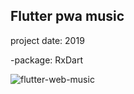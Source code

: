 ## Flutter pwa music 
project date: 2019


-package: RxDart


![flutter-web-music](https://github.com/adultcode/Flutter-Web-Music/assets/17101519/6a41e4f2-d2c1-411d-8395-12a9481af006)
